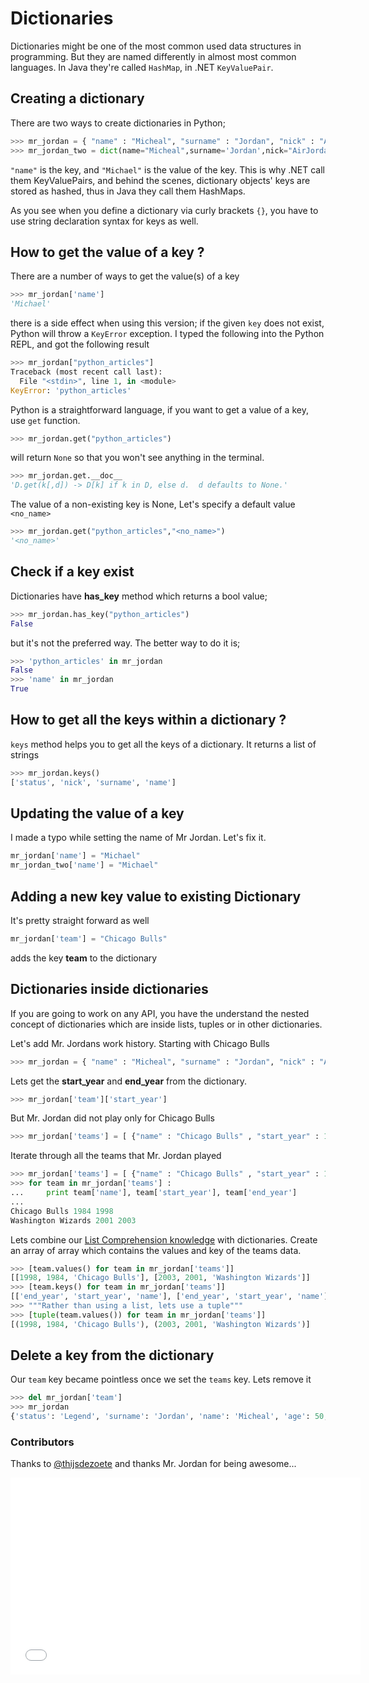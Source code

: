 # Dictionaries

Dictionaries might be one of the most common used data structures in programming. But they are named differently in almost most common languages. In Java they're called <code>HashMap</code>, in .NET <code>KeyValuePair</code>.


## Creating a dictionary

There are two ways to create dictionaries in Python;

```python
>>> mr_jordan = { "name" : "Micheal", "surname" : "Jordan", "nick" : "AirJordan", "status" : "Legend", "age" : 50}
>>> mr_jordan_two = dict(name="Micheal",surname='Jordan',nick="AirJordan",status="Legend",age=50)
```

<code>"name"</code> is the key, and <code>"Michael"</code> is the value of the key. This is why .NET call them KeyValuePairs, and behind the scenes, dictionary objects' keys are stored as hashed, thus in Java they call them HashMaps. 

As you see when you define a dictionary via curly brackets <code>{}</code>, you have to use string declaration syntax for keys as well. 



## How to get the value of a key ?

 There are a number of ways to get the value(s) of a key

```python
>>> mr_jordan['name']
'Michael'
```

there is a side effect when using this version; if the given <code>key</code> does not exist, Python will throw a <code>KeyError</code> exception. I typed the following into the Python REPL, and got the following result

```python
>>> mr_jordan["python_articles"]
Traceback (most recent call last):
  File "<stdin>", line 1, in <module>
KeyError: 'python_articles'
```


Python is a straightforward language, if you want to get a value of a key, use <code>get</code> function.

```python
>>> mr_jordan.get("python_articles")
```


will return <code>None</code> so that you won't see anything in the terminal.

```python
>>> mr_jordan.get.__doc__
'D.get(k[,d]) -> D[k] if k in D, else d.  d defaults to None.'
``` 


The value of a non-existing key is None, Let's specify a default value <code>&lt;no_name&gt;</code>

```python
>>> mr_jordan.get("python_articles","<no_name>")
'<no_name>'
``` 


## Check if a key exist

Dictionaries have **has_key** method which returns a bool value;

```python
>>> mr_jordan.has_key("python_articles")
False
```

but it's not the preferred way. The better way to do it is;

```python
>>> 'python_articles' in mr_jordan
False
>>> 'name' in mr_jordan
True
```


## How to get all the keys within a dictionary ? 

<code>keys</code> method helps you to get all the keys of a dictionary. It returns a list of strings 

```python
>>> mr_jordan.keys()
['status', 'nick', 'surname', 'name']
```

## Updating the value of a key

I made a typo while setting the name of Mr Jordan. Let's fix it.

```python
mr_jordan['name'] = "Michael"
mr_jordan_two['name'] = "Michael"
```

## Adding a new key value to existing Dictionary

It's pretty straight forward as well

```python
mr_jordan['team'] = "Chicago Bulls"
```

adds the key **team** to the dictionary


## Dictionaries inside dictionaries

If you are going to work on any API, you have the understand the nested concept of dictionaries which are inside lists, tuples or in other dictionaries.

Let's add Mr. Jordans work history. Starting with Chicago Bulls

```python
>>> mr_jordan = { "name" : "Micheal", "surname" : "Jordan", "nick" : "AirJordan", "status" : "Legend", "age" : 50 , "team" : { "name" : "Chicago Bulls" , "start_year" : 1984 , "end_year" : 1998 } }
```

Lets get the **start_year** and **end_year** from the dictionary.

```python
>>> mr_jordan['team']['start_year']
```

But Mr. Jordan did not play only for Chicago Bulls

```python
>>> mr_jordan['teams'] = [ {"name" : "Chicago Bulls" , "start_year" : 1984 , "end_year" : 1998 }, { "name" : "Washington Wizards" , "start_year" : 2001 , "end_year" : 2003 } ]
```

Iterate through all the teams that Mr. Jordan played

```python
>>> mr_jordan['teams'] = [ {"name" : "Chicago Bulls" , "start_year" : 1984 , "end_year" : 1998 }, { "name" : "Washington Wizards" , "start_year" : 2001 , "end_year" : 2003 } ]
>>> for team in mr_jordan['teams'] :
...     print team['name'], team['start_year'], team['end_year'] 
... 
Chicago Bulls 1984 1998
Washington Wizards 2001 2003
```

Lets combine our [List Comprehension knowledge](http://pythonarticles.com/list_comprehension.html) with dictionaries. Create an array of array which contains the values and key of the teams data. 

```python
>>> [team.values() for team in mr_jordan['teams']]
[[1998, 1984, 'Chicago Bulls'], [2003, 2001, 'Washington Wizards']]
>>> [team.keys() for team in mr_jordan['teams']]
[['end_year', 'start_year', 'name'], ['end_year', 'start_year', 'name']]
>>> """Rather than using a list, lets use a tuple"""
>>> [tuple(team.values()) for team in mr_jordan['teams']]
[(1998, 1984, 'Chicago Bulls'), (2003, 2001, 'Washington Wizards')]
```


## Delete a key from the dictionary

Our <code>team</code> key became pointless once we set the <code>teams</code> key. Lets remove it

```python
>>> del mr_jordan['team']
>>> mr_jordan
{'status': 'Legend', 'surname': 'Jordan', 'name': 'Micheal', 'age': 50, 'teams': [{'end_year': 1998, 'start_year': 1984, 'name': 'Chicago Bulls'}, {'end_year': 2003, 'start_year': 2001, 'name': 'Washington Wizards'}], 'nick': 'AirJordan'}
```


### Contributors

Thanks to [@thijsdezoete](https://github.com/thijsdezoete)  and thanks Mr. Jordan for being awesome...

<iframe width="560" height="315" src="//www.youtube.com/embed/LAr6oAKieHk" frameborder="0" allowfullscreen></iframe>